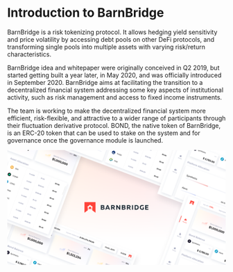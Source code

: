 # Introduction to BarnBridge

BarnBridge is a risk tokenizing protocol. It allows hedging yield sensitivity and price volatility by accessing debt pools on other DeFi protocols, and transforming single pools into multiple assets with varying risk/return characteristics.

BarnBridge idea and whitepaper were originally conceived in Q2 2019, but started getting built a year later, in May 2020, and was officially introduced in September 2020. BarnBridge aims at facilitating the transition to a decentralized financial system addressing some key aspects of institutional activity, such as risk management and access to fixed income instruments.

The team is working to make the decentralized financial system more efficient, risk-flexible, and attractive to a wider range of participants through their fluctuation derivative protocol. BOND, the native token of BarnBridge, is an ERC-20 token that can be used to stake on the system and for governance once the governance module is launched.

![](.gitbook/assets/image.png)

